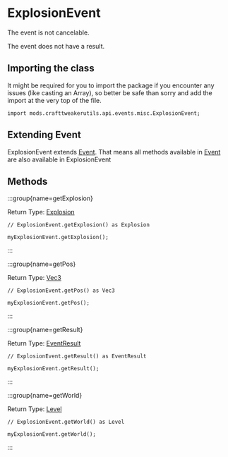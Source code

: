 # ExplosionEvent

The event is not cancelable.

The event does not have a result.

## Importing the class

It might be required for you to import the package if you encounter any issues (like casting an Array), so better be safe than sorry and add the import at the very top of the file.
```zenscript
import mods.crafttweakerutils.api.events.misc.ExplosionEvent;
```


## Extending Event

ExplosionEvent extends [Event](/forge/api/event/Event). That means all methods available in [Event](/forge/api/event/Event) are also available in ExplosionEvent

## Methods

:::group{name=getExplosion}

Return Type: [Explosion](/vanilla/api/world/Explosion)

```zenscript
// ExplosionEvent.getExplosion() as Explosion

myExplosionEvent.getExplosion();
```

:::

:::group{name=getPos}

Return Type: [Vec3](/vanilla/api/util/math/Vec3)

```zenscript
// ExplosionEvent.getPos() as Vec3

myExplosionEvent.getPos();
```

:::

:::group{name=getResult}

Return Type: [EventResult](/forge/api/event/EventResult)

```zenscript
// ExplosionEvent.getResult() as EventResult

myExplosionEvent.getResult();
```

:::

:::group{name=getWorld}

Return Type: [Level](/vanilla/api/world/Level)

```zenscript
// ExplosionEvent.getWorld() as Level

myExplosionEvent.getWorld();
```

:::


